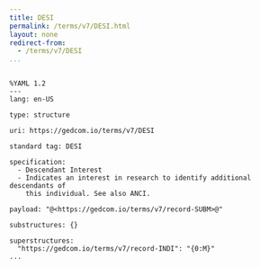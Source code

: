 ```yaml
---
title: DESI
permalink: /terms/v7/DESI.html
layout: none
redirect-from:
  - /terms/v7/DESI
...
```


```

%YAML 1.2
---
lang: en-US

type: structure

uri: https://gedcom.io/terms/v7/DESI

standard tag: DESI

specification:
  - Descendant Interest
  - Indicates an interest in research to identify additional descendants of
    this individual. See also ANCI.

payload: "@<https://gedcom.io/terms/v7/record-SUBM>@"

substructures: {}

superstructures:
  "https://gedcom.io/terms/v7/record-INDI": "{0:M}"
...

```
